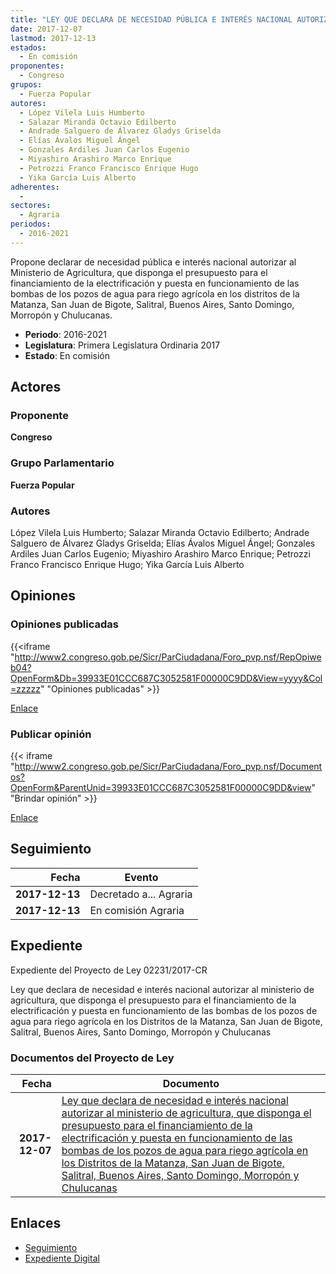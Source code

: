 ```yaml
---
title: "LEY QUE DECLARA DE NECESIDAD PÚBLICA E INTERÉS NACIONAL AUTORIZAR AL MINISTERIO DE AGRICULTURA, QUE DISPONGA EL PRESUPUESTO PARA EL FINANCIAMIENTO DE LA ELECTRIFICACIÓN Y PUESTA EN FUNCIONAMIENTO DE LAS BOMBAS DE LOS POZOS DE AGUA PARA RIEGO AGRÍCOLA EN LOS DISTRITOSE DE LA MATANZA, SAN JUAN DE BIGOTE, SALITRAL, BUENOS AIRES, SANTO DOMINGO, MORROPÓN Y CHULUCANAS"
date: 2017-12-07
lastmod: 2017-12-13
estados: 
  - En comisión
proponentes: 
  - Congreso
grupos: 
  - Fuerza Popular
autores: 
  - López Vilela Luis Humberto
  - Salazar Miranda Octavio Edilberto
  - Andrade Salguero de Álvarez Gladys Griselda
  - Elías Ávalos Miguel Ángel
  - Gonzales Ardiles Juan Carlos Eugenio
  - Miyashiro Arashiro Marco Enrique
  - Petrozzi Franco Francisco Enrique Hugo
  - Yika García Luis Alberto
adherentes: 
  - 
sectores: 
  - Agraria
periodos: 
  - 2016-2021
---
```


Propone declarar de necesidad pública e interés nacional autorizar al Ministerio de Agricultura, que disponga el presupuesto para el financiamiento de la electrificación y puesta en funcionamiento de las bombas de los pozos de agua para riego agrícola en los distritos de la Matanza, San Juan de Bigote, Salitral, Buenos Aires, Santo Domingo, Morropón y Chulucanas.

- **Periodo**: 2016-2021
- **Legislatura**: Primera Legislatura Ordinaria 2017
- **Estado**: En comisión

## Actores

### Proponente

**Congreso**

### Grupo Parlamentario

**Fuerza Popular**

### Autores

López Vilela Luis Humberto; Salazar Miranda Octavio Edilberto; Andrade Salguero de Álvarez Gladys Griselda; Elías Ávalos Miguel Ángel; Gonzales Ardiles Juan Carlos Eugenio; Miyashiro Arashiro Marco Enrique; Petrozzi Franco Francisco Enrique Hugo; Yika García Luis Alberto


## Opiniones

### Opiniones publicadas

{{<iframe "http://www2.congreso.gob.pe/Sicr/ParCiudadana/Foro_pvp.nsf/RepOpiweb04?OpenForm&Db=39933E01CCC687C3052581F00000C9DD&View=yyyy&Col=zzzzz" "Opiniones publicadas" >}}

[Enlace](http://www2.congreso.gob.pe/Sicr/ParCiudadana/Foro_pvp.nsf/RepOpiweb04?OpenForm&Db=39933E01CCC687C3052581F00000C9DD&View=yyyy&Col=zzzzz)
### Publicar opinión

{{< iframe "http://www2.congreso.gob.pe/Sicr/ParCiudadana/Foro_pvp.nsf/Documentos?OpenForm&ParentUnid=39933E01CCC687C3052581F00000C9DD&view" "Brindar opinión" >}}

[Enlace](http://www2.congreso.gob.pe/Sicr/ParCiudadana/Foro_pvp.nsf/Documentos?OpenForm&ParentUnid=39933E01CCC687C3052581F00000C9DD&view)

## Seguimiento

| Fecha | Evento |
|------:|--------|
| **2017-12-13** | Decretado a... Agraria|
| **2017-12-13** | En comisión Agraria|


## Expediente

Expediente del Proyecto de Ley 02231/2017-CR

Ley que declara de necesidad e interés nacional autorizar al ministerio de agricultura, que disponga el presupuesto para el financiamiento de la electrificación y puesta en funcionamiento de las bombas de los pozos de agua para riego agrícola en los Distritos de la Matanza, San Juan de Bigote, Salitral, Buenos Aires, Santo Domingo, Morropón y Chulucanas


### Documentos del Proyecto de Ley

| Fecha | Documento |
|------:|--------|
| **2017-12-07** | [Ley que declara de necesidad e interés nacional autorizar al ministerio de agricultura, que disponga el presupuesto para el financiamiento de la electrificación y puesta en funcionamiento de las bombas de los pozos de agua para riego agrícola en los Distritos de la Matanza, San Juan de Bigote, Salitral, Buenos Aires, Santo Domingo, Morropón y Chulucanas](http://www.leyes.congreso.gob.pe/Documentos/2016_2021/Proyectos_de_Ley_y_de_Resoluciones_Legislativas/PL0223120171207.pdf) |

## Enlaces 

- [Seguimiento](http://www2.congreso.gob.pehttp://www2.congreso.gob.pe/Sicr/TraDocEstProc/CLProLey2016.nsf/f7fff46988ca05b1052578e100829cc7/02de37e2e65e3a5a052581f000006cf1?OpenDocument)
- [Expediente Digital](http://www2.congreso.gob.pehttp://www2.congreso.gob.pe/Sicr/TraDocEstProc/CLProLey2016.nsf/f7fff46988ca05b1052578e100829cc7/02de37e2e65e3a5a052581f000006cf1?OpenDocument&Click=05257FB7005EB655.eb71d0cf91d8294e05256cdf006b5706/$Body/0.1C6C)

